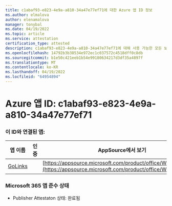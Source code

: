 ```yaml
---
title: c1abaf93-e823-4e9a-a810-34a47e77ef71에 대한 Azure 앱 ID 정보
ms.author: elmalova
author: elenamalova
manager: tonybal
ms.date: 04/19/2022
ms.topic: article
ms.service: attestation
certification_type: attested
description: c1abaf93-e823-4e9a-a810-34a47e77ef71에 대해 사용 가능한 모든 보안 및 규정 준수 정보입니다.
ms.openlocfilehash: 14792b3b38534e972ec1c037572c4518dff0c8db
ms.sourcegitcommit: b1e50c421eeb1b54e99180634217d3df35a4897f
ms.translationtype: MT
ms.contentlocale: ko-KR
ms.lasthandoff: 04/19/2022
ms.locfileid: "64954894"
---
```

# <a name="azure-app-id-c1abaf93-e823-4e9a-a810-34a47e77ef71"></a>Azure 앱 ID: c1abaf93-e823-4e9a-a810-34a47e77ef71


### <a name="apps-associated-with-this-id"></a>이 ID와 연결된 앱:
| **앱 이름** | **인증** | **AppSource에서 보기** |
|--------------|---------------|-----------------------|
| [GoLinks](../forward/WA200003853.md) |  | [https://appsource.microsoft.com/product/office/WA200003853](https://appsource.microsoft.com/product/office/WA200003853) |

### <a name="microsoft-365-app-compliance-status"></a>Microsoft 365 앱 준수 상태
- Publisher Attestaton 상태: 완료됨
